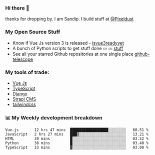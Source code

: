 ### Hi there 👋

thanks for dropping by.
I am Sandip. I build stuff at [@Pixeldust](github.com/pixeldust-in/)

###  **My Open Source Stuff**

 - Know if Vue Js version 3 is released -  [isvue3readyyet](https://github.com/sandiprb/isvue3readyyet)
 - A bunch of Python scripts to get stuff done 💤 💤 [stuff](https://github.com/sandiprb/stuff)
 - See all your starred Github repositories at one single place [github-telescope](https://github.com/sandiprb/github-telescope)



###  **My tools of trade:**
 - [Vue Js](https://github.com/vuejs/vue/)
 - [TypeScript](https://github.com/microsoft/TypeScript)
 - [Django](github.com/django/django)
 - [Strapi CMS](github.com/strapi/strapi)
 - [tailwindcss](https://github.com/tailwindlabs/tailwindcss)


###  📊 **My Weekly development breakdown**
<!--START_SECTION:waka-->
```text
Vue.js       12 hrs 47 mins  █████████████████░░░░░░░░   68.51 % 
JavaScript   2 hrs 27 mins   ███▒░░░░░░░░░░░░░░░░░░░░░   13.21 % 
HTML         39 mins         █░░░░░░░░░░░░░░░░░░░░░░░░   03.52 % 
Python       38 mins         █░░░░░░░░░░░░░░░░░░░░░░░░   03.40 % 
TypeScript   33 mins         ▓░░░░░░░░░░░░░░░░░░░░░░░░   03.00 % 
```
<!--END_SECTION:waka-->
